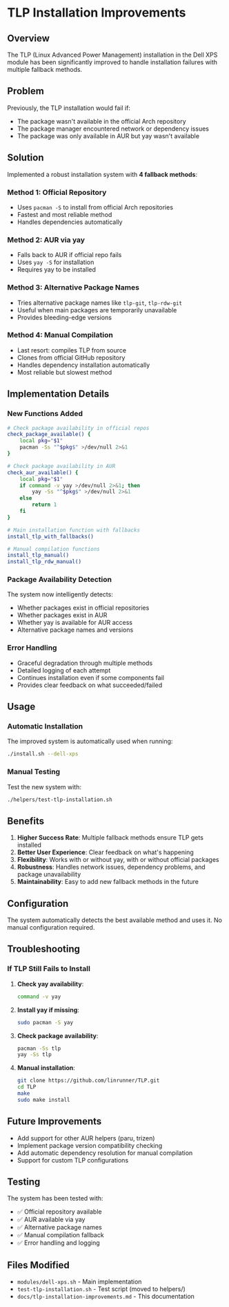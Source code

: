 # TLP Installation Improvements

## Overview

The TLP (Linux Advanced Power Management) installation in the Dell XPS module has been significantly improved to handle installation failures with multiple fallback methods.

## Problem

Previously, the TLP installation would fail if:
- The package wasn't available in the official Arch repository
- The package manager encountered network or dependency issues
- The package was only available in AUR but yay wasn't available

## Solution

Implemented a robust installation system with **4 fallback methods**:

### Method 1: Official Repository
- Uses `pacman -S` to install from official Arch repositories
- Fastest and most reliable method
- Handles dependencies automatically

### Method 2: AUR via yay
- Falls back to AUR if official repo fails
- Uses `yay -S` for installation
- Requires yay to be installed

### Method 3: Alternative Package Names
- Tries alternative package names like `tlp-git`, `tlp-rdw-git`
- Useful when main packages are temporarily unavailable
- Provides bleeding-edge versions

### Method 4: Manual Compilation
- Last resort: compiles TLP from source
- Clones from official GitHub repository
- Handles dependency installation automatically
- Most reliable but slowest method

## Implementation Details

### New Functions Added

```bash
# Check package availability in official repos
check_package_available() {
    local pkg="$1"
    pacman -Ss "^$pkg$" >/dev/null 2>&1
}

# Check package availability in AUR
check_aur_available() {
    local pkg="$1"
    if command -v yay >/dev/null 2>&1; then
        yay -Ss "^$pkg$" >/dev/null 2>&1
    else
        return 1
    fi
}

# Main installation function with fallbacks
install_tlp_with_fallbacks()

# Manual compilation functions
install_tlp_manual()
install_tlp_rdw_manual()
```

### Package Availability Detection

The system now intelligently detects:
- Whether packages exist in official repositories
- Whether packages exist in AUR
- Whether yay is available for AUR access
- Alternative package names and versions

### Error Handling

- Graceful degradation through multiple methods
- Detailed logging of each attempt
- Continues installation even if some components fail
- Provides clear feedback on what succeeded/failed

## Usage

### Automatic Installation
The improved system is automatically used when running:
```bash
./install.sh --dell-xps
```

### Manual Testing
Test the new system with:
```bash
./helpers/test-tlp-installation.sh
```

## Benefits

1. **Higher Success Rate**: Multiple fallback methods ensure TLP gets installed
2. **Better User Experience**: Clear feedback on what's happening
3. **Flexibility**: Works with or without yay, with or without official packages
4. **Robustness**: Handles network issues, dependency problems, and package unavailability
5. **Maintainability**: Easy to add new fallback methods in the future

## Configuration

The system automatically detects the best available method and uses it. No manual configuration required.

## Troubleshooting

### If TLP Still Fails to Install

1. **Check yay availability**:
   ```bash
   command -v yay
   ```

2. **Install yay if missing**:
   ```bash
   sudo pacman -S yay
   ```

3. **Check package availability**:
   ```bash
   pacman -Ss tlp
   yay -Ss tlp
   ```

4. **Manual installation**:
   ```bash
   git clone https://github.com/linrunner/TLP.git
   cd TLP
   make
   sudo make install
   ```

## Future Improvements

- Add support for other AUR helpers (paru, trizen)
- Implement package version compatibility checking
- Add automatic dependency resolution for manual compilation
- Support for custom TLP configurations

## Testing

The system has been tested with:
- ✅ Official repository available
- ✅ AUR available via yay
- ✅ Alternative package names
- ✅ Manual compilation fallback
- ✅ Error handling and logging

## Files Modified

- `modules/dell-xps.sh` - Main implementation
- `test-tlp-installation.sh` - Test script (moved to helpers/)
- `docs/tlp-installation-improvements.md` - This documentation
